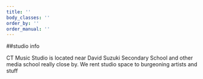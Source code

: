```yaml
---
title: ''
body_classes: ''
order_by: ''
order_manual: ''
---
```


##studio info

CT Music Studio is located near David Suzuki Secondary School and other media school really close by. We rent studio space to burgeoning artists and stuff